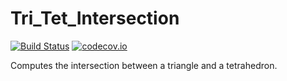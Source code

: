 # Tri_Tet_Intersection

[![Build Status](https://travis-ci.com/ryanelandt/Tri_Tet_Intersection.svg?branch=master)](https://travis-ci.com/ryanelandt/Tri_Tet_Intersection.jl)
[![codecov.io](https://codecov.io/github/ryanelandt/Tri_Tet_Intersection.jl/coverage.svg?branch=master)](https://codecov.io/github/ryanelandt/Tri_Tet_Intersection.jl?branch=master)

Computes the intersection between a triangle and a tetrahedron.
